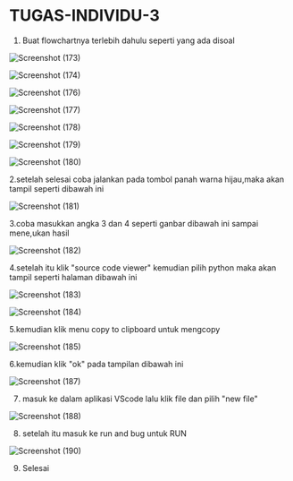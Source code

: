 # TUGAS-INDIVIDU-3

1. Buat flowchartnya terlebih dahulu seperti yang ada disoal

![Screenshot (173)](https://user-images.githubusercontent.com/93031693/139248899-25e2dcf3-4b43-45c6-ba81-fa89d826923a.png)

![Screenshot (174)](https://user-images.githubusercontent.com/93031693/139248956-e364250f-fa2f-4087-bdf0-2ac4ed0ef94f.png)

![Screenshot (176)](https://user-images.githubusercontent.com/93031693/139251127-28c942dd-5649-40fb-951d-2ffa710acbec.png)

![Screenshot (177)](https://user-images.githubusercontent.com/93031693/139251350-dd58995b-ce7b-4274-bb56-8e65feda64b1.png)

![Screenshot (178)](https://user-images.githubusercontent.com/93031693/139251543-3e883fb8-8ea8-4a0f-9e0c-7c4f7a572cc7.png)

![Screenshot (179)](https://user-images.githubusercontent.com/93031693/139251678-7a15d291-bd7a-4512-b7b8-8ff181a02aaa.png)

![Screenshot (180)](https://user-images.githubusercontent.com/93031693/139251919-99e4f0da-38fc-4ea5-b5aa-d7f61057af40.png)

2.setelah selesai coba jalankan pada tombol panah warna hijau,maka akan tampil seperti dibawah ini

![Screenshot (181)](https://user-images.githubusercontent.com/93031693/139250356-c92c88a0-54b0-4464-8a4b-9918378599b3.png)

3.coba masukkan angka 3 dan 4 seperti ganbar dibawah ini sampai mene,ukan hasil

![Screenshot (182)](https://user-images.githubusercontent.com/93031693/139252209-508b85fd-60c6-4097-b68a-c32663092eb5.png)

4.setelah itu klik "source code viewer" kemudian pilih python maka akan tampil seperti halaman dibawah ini

![Screenshot (183)](https://user-images.githubusercontent.com/93031693/139252542-7586c3e3-4dc1-4133-b3c8-fd2224186363.png)

![Screenshot (184)](https://user-images.githubusercontent.com/93031693/139252634-16f04be5-5b22-446f-9fac-a1ecfa992513.png)

5.kemudian klik menu copy to clipboard untuk mengcopy

![Screenshot (185)](https://user-images.githubusercontent.com/93031693/139252875-d2ea63a7-3f32-4260-889e-1813e41440bf.png)

6.kemudian klik "ok" pada tampilan dibawah ini

![Screenshot (187)](https://user-images.githubusercontent.com/93031693/139253081-cb25f088-1918-4c7a-8dd0-1487330818d5.png)

7. masuk ke dalam aplikasi VScode lalu klik file dan pilih "new file"

![Screenshot (188)](https://user-images.githubusercontent.com/93031693/139253374-90dc654a-31fd-4f9e-81d7-d20e9307901a.png)

8. setelah itu masuk ke run and bug untuk RUN 

![Screenshot (190)](https://user-images.githubusercontent.com/93031693/139253566-06cf7487-2520-4f74-aa87-6842e9dfa198.png)

9. Selesai



















